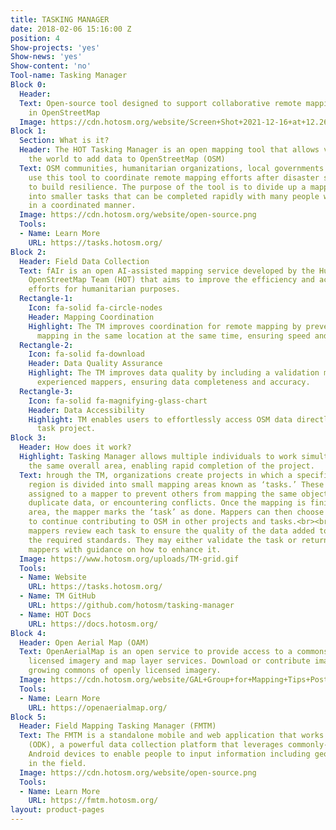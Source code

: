 ```yaml
---
title: TASKING MANAGER
date: 2018-02-06 15:16:00 Z
position: 4
Show-projects: 'yes'
Show-news: 'yes'
Show-content: 'no'
Tool-name: Tasking Manager
Block 0:
  Header: 
  Text: Open-source tool designed to support collaborative remote mapping activity
    in OpenStreetMap
  Image: https://cdn.hotosm.org/website/Screen+Shot+2021-12-16+at+12.26.52+pm-de2129.png
Block 1:
  Section: What is it?
  Header: The HOT Tasking Manager is an open mapping tool that allows volunteers around
    the world to add data to OpenStreetMap (OSM)
  Text: OSM communities, humanitarian organizations, local governments and others
    use this tool to coordinate remote mapping efforts after disaster strikes and
    to build resilience. The purpose of the tool is to divide up a mapping project
    into smaller tasks that can be completed rapidly with many people working remotely
    in a coordinated manner.
  Image: https://cdn.hotosm.org/website/open-source.png
  Tools:
  - Name: Learn More
    URL: https://tasks.hotosm.org/
Block 2:
  Header: Field Data Collection
  Text: fAIr is an open AI-assisted mapping service developed by the Humanitarian
    OpenStreetMap Team (HOT) that aims to improve the efficiency and accuracy of mapping
    efforts for humanitarian purposes.
  Rectangle-1:
    Icon: fa-solid fa-circle-nodes
    Header: Mapping Coordination
    Highlight: The TM improves coordination for remote mapping by preventing duplicate
      mapping in the same location at the same time, ensuring speed and efficiency.
  Rectangle-2:
    Icon: fa-solid fa-download
    Header: Data Quality Assurance
    Highlight: The TM improves data quality by including a validation mechanism from
      experienced mappers, ensuring data completeness and accuracy.
  Rectangle-3:
    Icon: fa-solid fa-magnifying-glass-chart
    Header: Data Accessibility
    Highlight: TM enables users to effortlessly access OSM data directly from the
      task project.
Block 3:
  Header: How does it work?
  Highlight: Tasking Manager allows multiple individuals to work simultaneously on
    the same overall area, enabling rapid completion of the project.
  Text: hrough the TM, organizations create projects in which a specific geographic
    region is divided into small mapping areas known as ‘tasks.’ These tasks can be
    assigned to a mapper to prevent others from mapping the same objects, introducing
    duplicate data, or encountering conflicts. Once the mapping is finished in a particular
    area, the mapper marks the ‘task’ as done. Mappers can then choose a new task
    to continue contributing to OSM in other projects and tasks.<br><br>Experienced
    mappers review each task to ensure the quality of the data added to OSM meets
    the required standards. They may either validate the task or return it to the
    mappers with guidance on how to enhance it.
  Image: https://www.hotosm.org/uploads/TM-grid.gif
  Tools:
  - Name: Website
    URL: https://tasks.hotosm.org/
  - Name: TM GitHub
    URL: https://github.com/hotosm/tasking-manager
  - Name: HOT Docs
    URL: https://docs.hotosm.org/
Block 4:
  Header: Open Aerial Map (OAM)
  Text: OpenAerialMap is an open service to provide access to a commons of openly
    licensed imagery and map layer services. Download or contribute imagery to the
    growing commons of openly licensed imagery.
  Image: https://cdn.hotosm.org/website/GAL+Group+for+Mapping+Tips+Post.jpg
  Tools:
  - Name: Learn More
    URL: https://openaerialmap.org/
Block 5:
  Header: Field Mapping Tasking Manager (FMTM)
  Text: The FMTM is a standalone mobile and web application that works using OpenDataKit
    (ODK), a powerful data collection platform that leverages commonly-available mobile
    Android devices to enable people to input information including geospatial data
    in the field.
  Image: https://cdn.hotosm.org/website/open-source.png
  Tools:
  - Name: Learn More
    URL: https://fmtm.hotosm.org/
layout: product-pages
---
```


